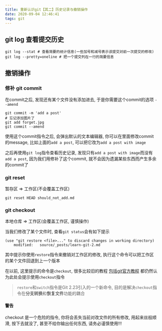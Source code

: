 ```yaml
---
title: 重新认识git【其二】历史记录与撤销操作
date: 2020-09-04 12:46:41
tags: git
---
```

## git log 查看提交历史
```
git log --stat # 查看简要的统计信息(一些加号和减号表示该提交对前一次提交的修改)
git log --pretty=oneline # 把一个提交列在一行的简要信息
```
## 撤销操作

### 修补 git commit 
在commit之后, 发现还有某个文件没有添加进去, 于是你需要这个commit的选项 `--amend`

```shell script
git commit -m 'add a post'
# 忘记添加图片了
git add forget.jpg
git commit --amend
```
使用这个commit指令之后, 会弹出默认的文本编辑器, 你可以在里面修改commit的message, 比如上面的`add a post`, 可以把它改为`add a post with image`

之后再使用`git log`指令查看历史记录, 发现只有`add a post with image`而没有`add a post`, 因为我们用修补了这个commit, 就不会因为遗漏某些东西而产生多余的commit了

### git reset 
暂存区 => 工作区(不会覆盖工作区)
```shell script
git reset HEAD should_not_add.md
```

### git checkout
本地仓库 => 工作区(会覆盖工作区, 谨慎操作)

当我们修改了某个文件时, 查看`git status`会有如下提示

```
(use "git restore <file>..." to discard changes in working directory)
    modified:   source/_posts/learn-git-2.md
```

其中提示你使用`restore`指令来撤销对工作区的修改, 执行这个命令可以把工作区的某个文件回退到上一个版本

在以前, 这里提示的命令是`checkout`, 很多比较旧的教程 [包括git官方教程](https://git-scm.com/book/zh/v2/Git-%E5%9F%BA%E7%A1%80-%E6%92%A4%E6%B6%88%E6%93%8D%E4%BD%9C) 都仍然认为此处会提示使用`checkout`指令

> `restore`和`switch`指令是Git 2.23引入的一个新命令, 目的是解决`checkout`指令在**分支转换**和**恢复文件**功能的耦合

#### 警告
checkout 是一个危险的指令, 你将会丢失当前对改文件的所有修改, 用起来丝般顺滑, 按下去就没了, 甚至不给你输出任何东西, 请务必谨慎使用!!!
